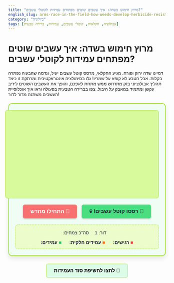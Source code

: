 ```yaml
---
title: "מרוץ חימוש בשדה: איך עשבים שוטים מפתחים עמידות לקוטלי עשבים?"
english_slug: arms-race-in-the-field-how-weeds-develop-herbicide-resistance
category: "ביולוגיה"
tags: [אבולוציה, חקלאות, קוטלי עשבים, עמידות, ברירה טבעית]
---
```

# מרוץ חימוש בשדה: איך עשבים שוטים מפתחים עמידות לקוטלי עשבים?

דמיינו שדה ירוק ופורח. מגיע החקלאי, מרסס קוטל עשבים יעיל, ונדמה שהבעיה נפתרה בקלות. אבל הטבע לא קופא על שמריו! גלו בסימולציה אינטראקטיבית ומרתקת זו כיצד תהליך אבולוציוני בזק מתרחש ממש מתחת לאפכם, והופך את העשבים השוטים ליריב עקשן ומתמיד במאבק על היבול. צפו בברירה הטבעית בפעולה וראו איך אוכלוסיית העשבים משתנה מדור לדור!

<div class="simulation-container">
    <div class="field-grid" id="fieldGrid">
        <!-- Plants will be rendered here by JavaScript -->
    </div>
    <div class="controls">
        <button id="actionButton">🌿 רססו קוטל עשבים! 💀</button>
        <button id="resetButton">🔄 התחילו מחדש</button>
    </div>
    <div class="status">
        <p>דור: <span id="generation">1</span></p>
        <p>סה"כ צמחים: <span id="totalPlants"></span></p>
        <div class="counts">
            <p><span class="color-sensitive">■</span> רגישים: <span id="sensitiveCount"></span></p>
            <p><span class="color-medium">■</span> עמידים חלקית: <span id="mediumCount"></span></p>
            <p><span class="color-resistant">■</span> עמידים: <span id="resistantCount"></span></p>
        </div>
    </div>
</div>

<style>
:root {
    --color-sensitive: #ef4444; /* Red */
    --color-medium: #f97316;    /* Orange */
    --color-resistant: #22c55e; /* Green */
    --color-background-field: #d9f99d; /* Light green field */
    --color-background-container: #f0fdf4; /* Very light green */
    --color-border: #a3e635;     /* Green border */
    --color-button-primary: #4ade80; /* Green button */
    --color-button-primary-hover: #22c55e;
    --color-button-secondary: #f87171; /* Reddish button */
    --color-button-secondary-hover: #ef4444;
    --color-text-dark: #1f2937; /* Dark gray text */
}

.simulation-container {
    direction: rtl;
    font-family: 'Arial', sans-serif;
    max-width: 800px;
    margin: 20px auto;
    padding: 20px;
    border: 2px solid var(--color-border);
    border-radius: 12px;
    background-color: var(--color-background-container);
    box-shadow: 0 8px 16px rgba(0, 0, 0, 0.1);
    color: var(--color-text-dark);
    position: relative; /* Needed for potential animations */
}

.field-grid {
    display: grid;
    grid-template-columns: repeat(auto-fill, minmax(25px, 1fr)); /* Slightly larger plants */
    gap: 5px; /* Slightly larger gap */
    width: 100%;
    min-height: 250px; /* More height */
    border: 1px solid var(--color-border);
    padding: 15px;
    background-color: var(--color-background-field);
    border-radius: 8px;
    position: relative; /* For animations */
    overflow: hidden; /* Keep animations inside */
}

.plant {
    width: 25px;
    height: 25px;
    border-radius: 6px; /* Slightly rounded squares */
    box-shadow: 1px 1px 3px rgba(0,0,0,0.3);
    display: flex;
    align-items: center;
    justify-content: center;
    font-size: 10px;
    color: white;
    font-weight: bold;
    transition: transform 0.4s ease-out, opacity 0.4s ease-out, background-color 0.3s ease;
    cursor: pointer; /* Make them feel interactive */
    position: relative; /* For potential layering/effects */
}

.plant.sensitive {
    background-color: var(--color-sensitive);
}

.plant.medium {
    background-color: var(--color-medium);
}

.plant.resistant {
    background-color: var(--color-resistant);
}

/* Animation for dying plants */
.plant.dying {
    opacity: 0.2;
    transform: scale(0.6) rotate(5deg);
    background-color: #ccc; /* Gray out when dying */
}

/* Animation for new plants */
.plant {
     animation: grow-in 0.5s ease-out forwards;
     transform: scale(0.8); /* Start slightly smaller */
     opacity: 0.5;
}

@keyframes grow-in {
    to {
        transform: scale(1);
        opacity: 1;
    }
}


.controls {
    text-align: center;
    margin-top: 20px;
    display: flex;
    justify-content: center;
    gap: 15px; /* Space between buttons */
}

.controls button {
    padding: 12px 24px;
    font-size: 17px;
    cursor: pointer;
    border: none;
    border-radius: 6px;
    transition: background-color 0.3s ease, transform 0.1s ease;
    font-weight: bold;
    box-shadow: 0 2px 4px rgba(0,0,0,0.2);
}

.controls button:active {
    transform: scale(0.98); /* Push effect */
}

#actionButton {
    background-color: var(--color-button-primary);
    color: var(--color-text-dark);
}

#actionButton:not(:disabled):hover {
    background-color: var(--color-button-primary-hover);
    color: white; /* Optional: change text color on hover */
}
#actionButton:disabled {
     background-color: #ccc;
     cursor: not-allowed;
}


#resetButton {
    background-color: var(--color-button-secondary);
    color: white;
}

#resetButton:hover {
    background-color: var(--color-button-secondary-hover);
}

.status {
    margin-top: 20px;
    text-align: center;
    font-size: 15px;
    background-color: #ecfccb; /* Lighter status background */
    padding: 12px;
    border-radius: 8px;
    border: 1px dashed var(--color-border);
}

.status p {
    margin: 4px 0;
    display: inline-block; /* Arrange inline */
    margin-right: 15px; /* Space between status items */
}
.status p:last-child {
    margin-right: 0;
}

.status .counts {
    display: flex;
    justify-content: center;
    gap: 25px; /* Space between counts */
    margin-top: 10px;
    font-weight: bold;
}
.status .counts p {
    margin: 0; /* Reset margin for counts */
}


.color-sensitive { color: var(--color-sensitive); font-weight: bold; }
.color-medium { color: var(--color-medium); font-weight: bold; }
.color-resistant { color: var(--color-resistant); font-weight: bold; }


.explanation-toggle {
    display: block;
    width: fit-content;
    margin: 25px auto;
    padding: 12px 24px;
    font-size: 16px;
    cursor: pointer;
    border: 1px solid var(--color-border);
    border-radius: 6px;
    background-color: #dcfce7; /* Lightest green for toggle */
    text-align: center;
    transition: background-color 0.3s ease, box-shadow 0.3s ease;
    font-weight: bold;
}

.explanation-toggle:hover {
    background-color: #a7f3d0; /* Slightly darker on hover */
    box-shadow: 0 2px 4px rgba(0,0,0,0.1);
}

.explanation-content {
    display: none; /* Hidden by default */
    margin-top: 20px;
    padding: 20px;
    border: 1px solid var(--color-border);
    border-radius: 8px;
    background-color: #f0fdf4; /* Same as container, or slightly different? */
    direction: rtl; /* Ensure text is RTL */
    line-height: 1.7;
    font-size: 15px;
    color: var(--color-text-dark);
    transition: all 0.5s ease-out; /* Add transition for smoother reveal */
}

.explanation-content.show {
    display: block;
    animation: fadeIn 0.6s ease-out; /* Fade in effect */
}

@keyframes fadeIn {
    from { opacity: 0; transform: translateY(10px); }
    to { opacity: 1; transform: translateY(0); }
}


.explanation-content h2 {
    text-align: center;
    margin-bottom: 20px;
    color: #14532d; /* Darker green for heading */
}

.explanation-content p {
    margin-bottom: 1.2em; /* More space between paragraphs */
}

.explanation-content strong {
    color: #365314; /* Dark green for strong text */
}

</style>

<button class="explanation-toggle" id="toggleExplanation">לחצו לחשיפת סוד העמידות 🌱</button>

<div class="explanation-content" id="explanationContent">
    <h2>הסבר מורחב: מרוץ החימוש הסמוי בשדות</h2>
    <p><strong>היכרות עם היריבים: העשבים השוטים</strong><br>
    עשבים שוטים הם לא סתם "עשבים". אלו הם צמחים תחרותיים במיוחד שצומחים במקומות ובזמנים שלא מתאימים לחקלאי (למשל, בתוך שדה חיטה המיועדת לקציר). הם "גוזלים" מהגידולים החקלאיים מים, אור שמש, ומזון חיוני מהקרקע, מה שפוגע ישירות ביבול ועלול לגרום הפסדים כלכליים משמעותיים. לכן, שליטה יעילה בעשבים שוטים היא קריטית לחקלאות מודרנית ובת קיימא.</p>

    <p><strong>הכלי במאבק: קוטלי העשבים (הֶרְבּיצידים)</strong><br>
    כדי להתמודד עם האיום, פותחו קוטלי עשבים - חומרים כימיים המכוונים לפגוע בצמחים ספציפיים. קוטלים אלו פועלים במגוון דרכים: חלקם משבשים את תהליך הפוטוסינתזה החיוני לייצור אנרגיה, אחרים מונעים חלוקת תאים או פוגעים ביצירת חלבונים ומרכיבים חיוניים אחרים בצמח. התוצאה הסופית הרצויה היא מותם של העשבים השוטים וחוסר פגיעה בגידול החקלאי (אם הקוטל בררני).</p>

    <p><strong>הפוטנציאל לעמידות: שונות טבעית באוכלוסייה</strong><br>
    כמו בכל אוכלוסיית יצורים חיים, גם בקרב העשבים השוטים קיימת שונות גנטית טבעית בין פרטים שונים. שונות זו נוצרת בין היתר עקב מוטציות אקראיות בדנ"א המתרחשות כל הזמן. לעיתים נדירות ביותר, מוטציה כזו יכולה "במקרה" להקנות לצמח יכולת מסוימת להתמודד עם קוטל עשבים מסוים. לדוגמה, המוטציה יכולה לשנות מעט את החלבון שאליו הקוטל אמור להיקשר ולהרוס, או להגביר את יכולת הצמח לפרק את החומר הפעיל של הקוטל לפני שיגרום נזק. צמחים אלו אינם "חסינים" לחלוטין בהתחלה, אך הם פחות רגישים מהרוב המכריע של האוכלוסייה.</p>

    <p><strong>הברירה הטבעית בפעולה: מי שורד את הריסוס?</strong><br>
    כאשר שדה מרוסס בקוטל עשבים, נוצר "לחץ ברירה" עוצמתי. רוב הצמחים הרגישים, שאינם נושאים את המוטציות המקנות עמידות, נפגעים קשות ומתים (או נחלשים מאוד). לעומת זאת, הצמחים הבודדים שלהם עמידות טבעית (אפילו חלקית) מצליחים לשרוד את הריסוס. למעשה, הקוטל משמש כ"פילטר" אבולוציוני - הוא "בוחר" את הפרטים שהכי מתאימים לסביבה החדשה והעוינת שנוצרה בשדה.</p>

    <p><strong>העברת הלפיד: הורשת תכונת העמידות</strong><br>
    תכונת העמידות לקוטל, כמו רוב התכונות הביולוגיות, היא תורשתית. הצמחים העמידים ששרדו את הריסוס נהנים כעת מ"מגרש משחקים" כמעט ריק מתחרות (שכן רוב הצמחים האחרים מתו). יש להם גישה נוחה למשאבים (מים, אור, מזון) והם יכולים לגדול ולהתרבות ללא הפרעה. כאשר צמחים עמידים אלו מייצרים זרעים, הם מעבירים לצאצאיהם את הגנים שאחראים לתכונת העמידות. כך, בדור הבא, אחוז הצמחים העמידים באוכלוסייה יהיה גבוה יותר מאשר בדור הקודם.</p>

    <p><strong>המרוץ נמשך: עליית שכיחות העמידות לאורך דורות</strong><br>
    הסימולציה ממחישה תהליך זה: בכל פעם שהחקלאי מרסס, רק העמידים שורדים. השורדים מתרבים, והדור הבא מכיל יחס גבוה יותר של עמידים. ריסוס חוזר ונשנה באותו קוטל עשבים (או בקוטלים בעלי מנגנון פעולה דומה) מפעיל שוב ושוב את אותו לחץ ברירה. לאורך דורות של עשבים (תהליך שיכול להיות קצר מאוד בשדה - עשבים רבים משלימים מחזור חיים תוך כמה שבועות או חודשים), אחוז הפרטים העמידים באוכלוסייה עולה בהדרגה, עד שלבסוף האוכלוסייה כולה הופכת עמידה לקוטל, והוא חדל להיות יעיל. זהו מרוץ חימוש אבולוציוני: החקלאי מפתח נשק (הקוטל), והטבע (העשבים) מפתח הגנה (עמידות) באמצעות ברירה טבעית מהירה.</p>

    <p><strong>השלכות ואתגרים: ניהול עמידות בחקלאות</strong><br>
    התפתחות עמידות לקוטלי עשבים היא אחת הבעיות החקלאיות המשמעותיות ביותר בעולם. היא מייקרת את הייצור, מגבילה את האפשרויות לטיפול, ועלולה להוביל לצורך להשתמש בקוטלים חזקים יותר או פחות ידידותיים לסביבה. כדי להתמודד עם התופעה, חקלאים ואגרונומים מיישמים אסטרטגיות מגוונות של "ניהול עמידות". אסטרטגיות אלו כוללות לרוב: שימוש מחזורי בקוטלים ממנגנוני פעולה שונים (כדי לא להפעיל כל הזמן את אותו לחץ ברירה), שילוב של מספר קוטלים בריסוס אחד, שימוש בשיטות הדברה אחרות (כמו עיבוד מכני של הקרקע, ניהול מים ועוד), זריעת גידולים בעלי יכולת תחרות טובה יותר, ואפילו פיתוח זנים חקלאיים עמידים יותר בעצמם לתחרות עם עשבים שוטים.</p>
</div>


<script>
document.addEventListener('DOMContentLoaded', () => {
    const fieldGrid = document.getElementById('fieldGrid');
    const actionButton = document.getElementById('actionButton');
    const resetButton = document.getElementById('resetButton');
    const generationSpan = document.getElementById('generation');
    const totalPlantsSpan = document.getElementById('totalPlants');
    const sensitiveCountSpan = document.getElementById('sensitiveCount');
    const mediumCountSpan = document.getElementById('mediumCount');
    const resistantCountSpan = document.getElementById('resistantCount');
    const toggleExplanationButton = document.getElementById('toggleExplanation');
    const explanationContent = document.getElementById('explanationContent');

    const populationSize = 120; // Increased slightly for more visual density
    let currentGeneration = 1;
    let currentPopulation = []; // Array of plant objects { type: 'sensitive'|'medium'|'resistant' } - Note: DOM element reference added during render

    // Configuration - slightly adjusted distribution/survival for faster resistance development
    const initialDistribution = {
        sensitive: 0.70, // 70% sensitive (less than before)
        medium: 0.20,    // 20% medium resistant (more than before)
        resistant: 0.10  // 10% resistant (more than before)
    };

    const survivalRates = {
        sensitive: 0.05, // A tiny chance for a sensitive plant to survive? Or keep 0 for clarity. Let's keep 0.
        medium: 0.6,    // Higher chance for medium
        resistant: 1.0  // 100% survival
    };

    const deathAnimationDuration = 600; // milliseconds, matches CSS transition
    const birthAnimationDuration = 500; // milliseconds, matches CSS animation

    // Function to create a single plant element
    function createPlantElement(type) {
        const plant = document.createElement('div');
        plant.classList.add('plant', type);
        // Optional: Add a subtle inner element for texture/shape variety - keeping it simple for now
        // plant.textContent = type[0].toUpperCase(); // Keep or remove letters? Let's remove letters for cleaner look
        return plant;
    }

    // Function to create the initial population based on distribution
    function createInitialPopulationData() {
        const totalPlants = populationSize;
        let sensitiveCount = Math.round(totalPlants * initialDistribution.sensitive);
        let mediumCount = Math.round(totalPlants * initialDistribution.medium);
        let resistantCount = totalPlants - sensitiveCount - mediumCount;

        // Adjust counts if rounding causes sum to differ
        const currentSum = sensitiveCount + mediumCount + resistantCount;
         if (currentSum !== totalPlants) {
             const diff = totalPlants - currentSum;
             // Distribute difference, maybe add to largest group or proportionally
             sensitiveCount += diff;
             if (sensitiveCount < 0) sensitiveCount = 0; // Ensure counts are non-negative
         }


        const initialPopulation = [];
        for (let i = 0; i < sensitiveCount; i++) {
            initialPopulation.push({ type: 'sensitive' });
        }
        for (let i = 0; i < mediumCount; i++) {
            initialPopulation.push({ type: 'medium' });
        }
        for (let i = 0; i < resistantCount; i++) {
            initialPopulation.push({ type: 'resistant' });
        }

        // Shuffle the population
        return initialPopulation.sort(() => Math.random() - 0.5);
    }

    // Function to render the current population to the DOM with animations
    function renderPopulation(populationData) {
        // Clear previous plants without triggering exit animations immediately for killed ones
        fieldGrid.innerHTML = ''; // This removes old elements instantly

        let sensitive = 0, medium = 0, resistant = 0;

        populationData.forEach(plantData => {
            const plantElement = createPlantElement(plantData.type);
            // The grow-in animation is applied via CSS when the element is added
            fieldGrid.appendChild(plantElement);

            // Count for status display
            if (plantData.type === 'sensitive') sensitive++;
            else if (plantData.type === 'medium') medium++;
            else resistant++;
        });

        // Update status display
        generationSpan.textContent = currentGeneration;
        totalPlantsSpan.textContent = populationData.length; // Display current count
        sensitiveCountSpan.textContent = sensitive;
        mediumCountSpan.textContent = medium;
        resistantCountSpan.textContent = resistant;
    }

    // Function to simulate spraying herbicide
    function sprayHerbicide() {
        actionButton.disabled = true; // Disable button during animation/process

        const survivors = [];
        const killedElements = []; // To collect elements that will be removed

        // Iterate through the current DOM elements (as they are the ones to be animated)
        Array.from(fieldGrid.children).forEach(plantElement => {
             const type = plantElement.classList.contains('sensitive') ? 'sensitive'
                        : plantElement.classList.contains('medium') ? 'medium'
                        : 'resistant'; // Must be resistant

            let survived = false;
            if (type === 'resistant') {
                survived = true; // Always resistant
            } else if (type === 'medium') {
                survived = Math.random() < survivalRates.medium; // 확률 בהתאם ל-medium
            }
            // sensitive plants (survivalRates.sensitive is 0 or very low)

            if (survived) {
                // If survives, maybe add a subtle "survived" animation? Or just keep it.
                survivors.push({ type: type }); // Add data for next generation
                // plantElement.style.boxShadow = '0 0 8px rgba(0,255,0,0.5)'; // Optional visual cue for survivors
            } else {
                 // Mark element for death animation
                 plantElement.classList.add('dying');
                 killedElements.push(plantElement);
            }
        });

        // After marking for death, wait for animation to finish, then remove from DOM and create next generation data
        setTimeout(() => {
            // Remove the dying elements from the DOM
            killedElements.forEach(el => el.remove());

            // The survivors array holds the *data* for the plants that survived.
            // This is simpler than trying to manage DOM elements and data objects simultaneously during kill.
            // Let's just re-create the next population data based on survivors.

            if (survivors.length === 0) {
                // Handle scenario where all plants died
                currentPopulation = []; // Empty population
                renderPopulation(currentPopulation);
                actionButton.textContent = 'כל הצמחים מתו. אתחל?';
                actionButton.disabled = false; // Allow reset
                console.log("All plants died.");
            } else {
                // Create the next generation from the survivors
                const nextGenPopulation = [];
                 // Create populationSize new plants by randomly sampling from the survivors
                 for (let i = 0; i < populationSize; i++) {
                     const randomSurvivorData = survivors[Math.floor(Math.random() * survivors.length)];
                     // Create a new plant data object inheriting type
                     nextGenPopulation.push({ type: randomSurvivorData.type });
                 }
                 currentPopulation = nextGenPopulation; // Update the main population data

                 // Update button state to prepare for next generation
                 actionButton.textContent = '🌱 צמיחת הדור הבא 🌱';
                 actionButton.disabled = false; // Enable button for next generation
            }

             // Update counts based on the *survivors* immediately after they are determined (optional visual feedback)
             // This requires recounting from the `survivors` array before the next generation is created.
             let sensitive = 0, medium = 0, resistant = 0;
             survivors.forEach(p => {
                 if (p.type === 'sensitive') sensitive++;
                 else if (p.type === 'medium') medium++;
                 else resistant++;
             });
             totalPlantsSpan.textContent = survivors.length; // Display survivor count briefly
             sensitiveCountSpan.textContent = sensitive;
             mediumCountSpan.textContent = medium;
             resistantCountSpan.textContent = resistant;


        }, deathAnimationDuration); // Wait for death animation to finish
    }

    // Function to create the next generation from survivors
    function createNextGeneration() {
        if (currentPopulation.length === 0) {
             console.log("No survivors to create next generation.");
             return; // Should be handled by disabling button
        }

        currentGeneration++;
        // The population data `currentPopulation` was already updated in sprayHerbicide's timeout
        renderPopulation(currentPopulation); // Render the new generation

        // Reset button state for the next spray cycle
        actionButton.textContent = '🌿 רססו קוטל עשבים! 💀';
        actionButton.disabled = false; // Enable button for next spray
    }

    // Initialize the simulation
    function initSimulation() {
        currentGeneration = 1;
        currentPopulation = createInitialPopulationData(); // Create initial data
        renderPopulation(currentPopulation); // Render initial data
        actionButton.textContent = '🌿 רססו קוטל עשבים! 💀';
        actionButton.disabled = false;
    }

    // Event Listeners
    actionButton.addEventListener('click', () => {
        // Prevent double clicks
        if (actionButton.disabled) return;

        if (actionButton.textContent.includes('רססו קוטל')) {
            sprayHerbicide();
        } else if (actionButton.textContent.includes('צמיחת הדור הבא')) {
            createNextGeneration();
        } else if (actionButton.textContent.includes('אתחל?')) {
             initSimulation(); // If button suggests reset
        }
    });

    resetButton.addEventListener('click', () => {
        initSimulation();
    });

     // Explanation toggle logic with class for animation
    toggleExplanationButton.addEventListener('click', () => {
        const isHidden = !explanationContent.classList.contains('show');
        if (isHidden) {
            explanationContent.classList.add('show');
            explanationContent.style.display = 'block'; // Ensure display is block for animation
             // Accessibility: Maybe change button text or add aria-expanded
             toggleExplanationButton.textContent = 'לחצו להסתרת ההסבר 🌳';

        } else {
             // Animate out first
             explanationContent.classList.remove('show');
             // Wait for animation before hiding
             setTimeout(() => {
                 explanationContent.style.display = 'none';
                 toggleExplanationButton.textContent = 'לחצו לחשיפת סוד העמידות 🌱';
             }, 600); // Match CSS animation duration

        }
    });


    // Start the simulation on page load
    initSimulation();
});
</script>
```